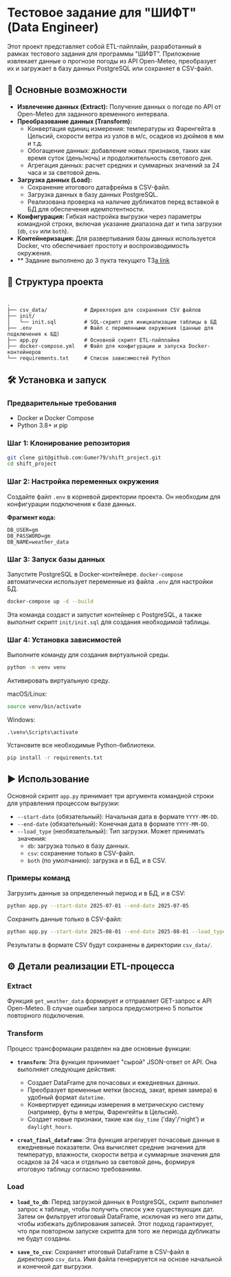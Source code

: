 # Тестовое задание для "ШИФТ" (Data Engineer)

Этот проект представляет собой ETL-пайплайн, разработанный в рамках тестового задания для программы "ШИФТ". Приложение извлекает данные о прогнозе погоды из API Open-Meteo, преобразует их и загружает в базу данных PostgreSQL или сохраняет в CSV-файл.

## 🚀 Основные возможности

* **Извлечение данных (Extract):** Получение данных о погоде по API от Open-Meteo для заданного временного интервала.
* **Преобразование данных (Transform):**
    * Конвертация единиц измерения: температуры из Фаренгейта в Цельсий, скорости ветра из узлов в м/с, осадков из дюймов в мм и т.д.
    * Обогащение данных: добавление новых признаков, таких как время суток (день/ночь) и продолжительность светового дня.
    * Агрегация данных: расчет средних и суммарных значений за 24 часа и за световой день.
* **Загрузка данных (Load):**
    * Сохранение итогового датафрейма в CSV-файл.
    * Загрузка данных в базу данных PostgreSQL.
    * Реализована проверка на наличие дубликатов перед вставкой в БД для обеспечения идемпотентности.
* **Конфигурация:** Гибкая настройка выгрузки через параметры командной строки, включая указание диапазона дат и типа загрузки (`db`, `csv` или `both`).
* **Контейнеризация:** Для развертывания базы данных используется Docker, что обеспечивает простоту и воспроизводимость окружения.
* ** Задание выполнено до 3 пукта текущкго ТЗ[a link]([https://github.com/user/repo/blob/branch/other_file.md](https://drive.google.com/file/d/1Ub3eeXcKZkrw4uUIdck3c_WX1hFEkA8h/view))


## 📂 Структура проекта
```

.
├── csv_data/            # Директория для сохранения CSV файлов
├── init/
│   └── init.sql         # SQL-скрипт для инициализации таблицы в БД
├── .env                 # Файл с переменными окружения (данные для подключения к БД)
├── app.py               # Основной скрипт ETL-пайплайна
├── docker-compose.yml   # Файл для конфигурации и запуска Docker-контейнеров
└── requirements.txt     # Список зависимостей Python
```

## 🛠️ Установка и запуск

### Предварительные требования

* Docker и Docker Compose
* Python 3.8+ и pip

### Шаг 1: Клонирование репозитория

```bash
git clone git@github.com:Gumer79/shift_project.git
cd shift_project
```

### Шаг 2: Настройка переменных окружения

Создайте файл `.env` в корневой директории проекта. Он необходим для конфигурации подключения к базе данных.

**Фрагмент кода:**
```env
DB_USER=gm
DB_PASSWORD=gm
DB_NAME=weather_data
```
### Шаг 3: Запуск базы данных

Запустите PostgreSQL в Docker-контейнере.
`docker-compose` автоматически использует переменные из файла `.env` для настройки БД.

```bash
docker-compose up -d --build
```

Эта команда создаст и запустит контейнер с PostgreSQL, а также выполнит скрипт `init/init.sql` для создания необходимой таблицы.

### Шаг 4: Установка зависимостей
Выполните команду для создания виртуальной среды.

```bash
python -m venv venv
```
Активировать виртуальную среду. 

macOS/Linux:
```bash
source venv/bin/activate
```
Windows:
```
.\venv\Scripts\activate
```
Установите все необходимые Python-библиотеки.

```bash
pip install -r requirements.txt
```


## ▶️ Использование

Основной скрипт `app.py` принимает три аргумента командной строки для управления процессом выгрузки:

* `--start-date` (обязательный): Начальная дата в формате `YYYY-MM-DD`.
* `--end-date` (обязательный): Конечная дата в формате `YYYY-MM-DD`.
* `--load_type` (необязательный): Тип загрузки. Может принимать значения:
    * `db`: загрузка только в базу данных.
    * `csv`: сохранение только в CSV-файл.
    * `both` (по умолчанию): загрузка и в БД, и в CSV.

### Примеры команд

Загрузить данные за определенный период и в БД, и в CSV:
```bash
python app.py --start-date 2025-07-01 --end-date 2025-07-05
```

Сохранить данные только в CSV-файл:

```bash
python app.py --start-date 2025-08-01 --end-date 2025-08-01 --load_type csv
```

Результаты в формате CSV будут сохранены в директории `csv_data/`.

## ⚙️ Детали реализации ETL-процесса

### Extract

Функция `get_weather_data` формирует и отправляет GET-запрос к API Open-Meteo. В случае ошибки запроса предусмотрено 5 попыток повторного подключения.

### Transform

Процесс трансформации разделен на две основные функции:

* **`transform`**: Эта функция принимает "сырой" JSON-ответ от API. Она выполняет следующие действия:
    * Создает DataFrame для почасовых и ежедневных данных.
    * Преобразует временные метки (восход, закат, время замера) в удобный формат `datetime`.
    * Конвертирует единицы измерения в метрическую систему (например, футы в метры, Фаренгейты в Цельсий).
    * Создает новые признаки, такие как `day_time` ('day'/'night') и `daylight_hours`.

* **`creat_final_dataframe`**: Эта функция агрегирует почасовые данные в ежедневные показатели. Она вычисляет средние значения для температур, влажности, скорости ветра и суммарные значения для осадков за 24 часа и отдельно за световой день, формируя итоговую таблицу согласно требованиям.

### Load

* **`load_to_db`**: Перед загрузкой данных в PostgreSQL, скрипт выполняет запрос к таблице, чтобы получить список уже существующих дат. Затем он фильтрует итоговый DataFrame, исключая из него эти даты, чтобы избежать дублирования записей. Этот подход гарантирует, что при повторном запуске скрипта для того же периода дубликаты не будут созданы.

* **`save_to_csv`**: Сохраняет итоговый DataFrame в CSV-файл в директорию `csv_data`. Имя файла генерируется на основе начальной и конечной дат выгрузки.
